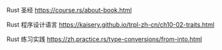 Rust 圣经
https://course.rs/about-book.html

Rust 程序设计语言
https://kaisery.github.io/trpl-zh-cn/ch10-02-traits.html

Rust 练习实践
https://zh.practice.rs/type-conversions/from-into.html